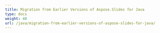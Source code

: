 ```yaml
---
title: Migration from Earlier Versions of Aspose.Slides for Java
type: docs
weight: 40
url: /java/migration-from-earlier-versions-of-aspose-slides-for-java/
---
```

